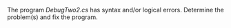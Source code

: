 The program *DebugTwo2.cs* has syntax and/or logical errors.  Determine the problem(s) and fix the program.

